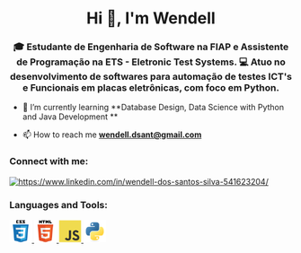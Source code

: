 <h1 align="center">Hi 👋, I'm Wendell</h1>
<h3 align="center">🎓 Estudante de Engenharia de Software na FIAP e Assistente de Programação na ETS - Eletronic Test Systems. 💻 Atuo no desenvolvimento de softwares para automação de testes ICT's e Funcionais em placas eletrônicas, com foco em Python.</h3>

- 🌱 I’m currently learning **Database Design, Data Science with Python and Java Development **

- 📫 How to reach me **wendell.dsant@gmail.com**

<h3 align="left">Connect with me:</h3>
<p align="left">
<a href="https://www.linkedin.com/in/wendell-dos-santos-silva-541623204/" target="blank"><img align="center" src="https://raw.githubusercontent.com/rahuldkjain/github-profile-readme-generator/master/src/images/icons/Social/linked-in-alt.svg" alt="https://www.linkedin.com/in/wendell-dos-santos-silva-541623204/" height="30" width="40" /></a>
</p>

<h3 align="left">Languages and Tools:</h3>
<p align="left"> <a href="https://www.w3schools.com/css/" target="_blank" rel="noreferrer"> <img src="https://raw.githubusercontent.com/devicons/devicon/master/icons/css3/css3-original-wordmark.svg" alt="css3" width="40" height="40"/> </a> <a href="https://www.w3.org/html/" target="_blank" rel="noreferrer"> <img src="https://raw.githubusercontent.com/devicons/devicon/master/icons/html5/html5-original-wordmark.svg" alt="html5" width="40" height="40"/> </a> <a href="https://developer.mozilla.org/en-US/docs/Web/JavaScript" target="_blank" rel="noreferrer"> <img src="https://raw.githubusercontent.com/devicons/devicon/master/icons/javascript/javascript-original.svg" alt="javascript" width="40" height="40"/> </a> <a href="https://www.python.org" target="_blank" rel="noreferrer"> <img src="https://raw.githubusercontent.com/devicons/devicon/master/icons/python/python-original.svg" alt="python" width="40" height="40"/> </a> </p>
